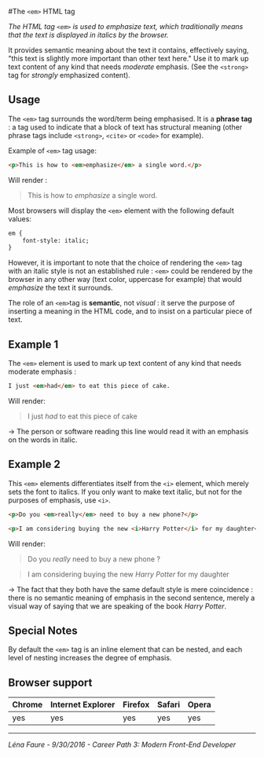#The `<em>` HTML tag

*The HTML tag `<em>` is used to emphasize text, which traditionally means that the text is displayed in italics by the browser.*

It provides semantic meaning about the text it contains, effectively saying, "this text is slightly more important than other text here." Use it to mark up text content of any kind that needs *moderate* emphasis. (See the `<strong>` tag for *strongly* emphasized content).

## Usage

The `<em>` tag surrounds the word/term being emphasised. It is a **phrase tag** : a tag used to indicate that a block of text has structural meaning (other phrase tags include `<strong>`, `<cite>` or `<code>` for example).

Example of `<em>` tag usage: 

```html
<p>This is how to <em>emphasize</em> a single word.</p>
```

Will render : 

>This is how to *emphasize* a single word.

Most browsers will display the `<em>` element with the following default values:

```html
em { 
    font-style: italic;
}
```

However, it is important to note that the choice of rendering the `<em>` tag with an italic style is not an established rule : `<em>` could be rendered by the browser in any other way (text color, uppercase for example) that would *emphasize* the text it surrounds.

The role of an `<em>`tag is **semantic**, not *visual* : it serve the purpose of inserting a meaning in the HTML code, and to insist on a particular piece of text.

## Example 1

The `<em>` element is used to mark up text content of any kind that needs moderate emphasis :

```html
I just <em>had</em> to eat this piece of cake.
```

Will render: 

>I just *had* to eat this piece of cake

→ The person or software reading this line would read it with an emphasis on the words in italic.

## Example 2

This `<em>` elements differentiates itself from the `<i>` element, which merely sets the font to italics. If you only want to make text italic, but not for the purposes of emphasis, use `<i>`.

```html
<p>Do you <em>really</em> need to buy a new phone?</p>

<p>I am considering buying the new <i>Harry Potter</i> for my daughter</p>
```

Will render: 

>Do you *really* need to buy a new phone ?

>I am considering buying the new *Harry Potter* for my daughter

→ The fact that they both have the same default style is mere coincidence : there is no semantic meaning of emphasis in the second sentence, merely a visual way of saying that we are speaking of the book *Harry Potter*.


## Special Notes

By default the `<em>` tag is an inline element that can be nested, and each level of nesting increases the degree of emphasis. 


## Browser support

| Chrome    | Internet Explorer        | Firefox   | Safari  | Opera   |
|---        |---                       |---        |---      |---      |
| yes       | yes                      | yes       | yes     | yes     |

---------------
*Léna Faure - 9/30/2016 - Career Path 3: Modern Front-End Developer*
